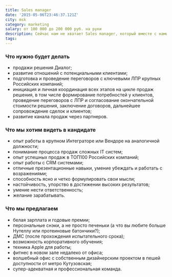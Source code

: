 ```yaml
---
title: Sales manager
date: '2015-05-06T23:46:37.121Z'
city: msk
category: marketing
salary: от 100 000 до 200 000 руб. на руки
description: Сейчас нам не хватает Sales manager, который вместе с нами будет работать над созданием лучшего корпоративного мессенджера.
tags:
---
```


### Что нужно будет делать

- продажи решения Диалог;
- развитие отношений с потенциальными клиентами;
- подготовка и проведение переговоров с ключевыми ЛПР крупных Российских компаний;
- инициация и личная координация всех этапов на цикле продаж решения, в том числе формирование потребностей у клиентов, проведение переговоров с ЛПР и согласование окончательной стоимости решения, заключение договоров, дальнейшее сопровождение сделок и клиентов;
- развитие канала продаж через партнеров.

### Что мы хотим видеть в кандидате

- опыт работы в крупном Интеграторе или Вендоре на аналогичной должности;
- понимание процесса продаж сложных IT систем;
- опыт успешных продаж в ТОП100 Российских компаний;
- опыт работы c СRM системами;
- отличные презентационные навыки, умение убеждать и работать с возражениями;
- способность ясно и четко формулировать свои мысли;
- настойчивость, упорство в достижении высоких результатов;
- умение нести ответственность;
- желание зарабатывать.

### Что мы предлагаем

- белая зарплата и годовые премии;
- персональные снэки, а не просто печеньки (а что вы любите больше Нутеллу или протеиновые батончики?);
- ДМС (после прохождения испытательного срока);
- возможность корпоративного обучения;
- техника Apple для работы;
- фитнес в новом зале недалеко от офиса;
- волшебный офис с собственным дизайнерским проектом в пешей доступности от метро Кутузовская;
- супер-адекватная и профессиональная команда.

